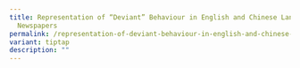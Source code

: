 ```yaml
---
title: Representation of “Deviant” Behaviour in English and Chinese Language
  Newspapers
permalink: /representation-of-deviant-behaviour-in-english-and-chinese-language-newspapers/
variant: tiptap
description: ""
---
```


